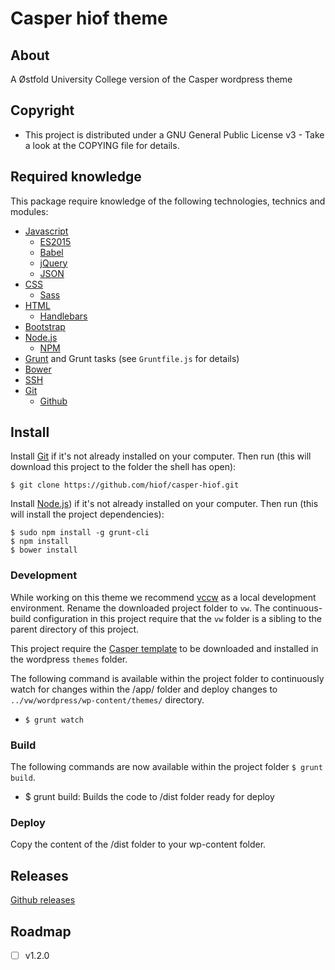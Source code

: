 # Casper hiof theme

## About

A Østfold University College version of the Casper wordpress theme

## Copyright

- This project is distributed under a GNU General Public License v3 - Take a look at the COPYING file for details.

## Required knowledge

This package require knowledge of the following technologies, technics and modules:

- [Javascript](https://en.wikipedia.org/wiki/JavaScript)
    - [ES2015](https://en.wikipedia.org/wiki/ECMAScript#6th_Edition)
    - [Babel](https://babeljs.io)
    - [jQuery](https://jquery.com)
    - [JSON](http://jsonapi.org)
- [CSS](https://en.wikipedia.org/wiki/Cascading_Style_Sheets)
    - [Sass](http://sass-lang.com)
- [HTML](https://en.wikipedia.org/wiki/HTML)
    - [Handlebars](http://handlebarsjs.com)
- [Bootstrap](http://getbootstrap.com)
- [Node.js](https://nodejs.org)
    - [NPM](https://www.npmjs.com)
- [Grunt](http://gruntjs.com) and Grunt tasks (see `Gruntfile.js` for details)
- [Bower](http://bower.io)
- [SSH](https://en.wikipedia.org/wiki/Secure_Shell)
- [Git](https://git-scm.com)
    - [Github](https://github.com)

## Install

Install [Git](http://git-scm.com) if it's not already installed on your computer. Then run (this will download this project to the folder the shell has open):

    $ git clone https://github.com/hiof/casper-hiof.git


Install [Node.js](http://nodejs.org)) if it's not already installed on your computer. Then run (this will install the project dependencies):

    $ sudo npm install -g grunt-cli
    $ npm install
    $ bower install

### Development

While working on this theme we recommend [vccw](http://vccw.cc) as a local development environment. Rename the downloaded project folder to `vw`. The continuous-build configuration in this project require that the `vw` folder is a sibling to the parent directory of this project.

This project require the [Casper template](https://github.com/hiof/casper) to be downloaded and installed in the wordpress `themes` folder.

The following command is available within the project folder to continuously watch for changes within the /app/ folder and deploy changes to `../vw/wordpress/wp-content/themes/` directory.

- `$ grunt watch`


### Build

The following commands are now available within the project folder `$ grunt build`.

- $ grunt build: Builds the code to /dist folder ready for deploy

### Deploy

Copy the content of the /dist folder to your wp-content folder.


## Releases


[Github releases](https://github.com/hiof/casper-hiof/releases)


## Roadmap

- [ ] v1.2.0
